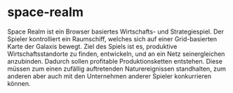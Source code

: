 # space-realm
Space Realm ist ein Browser basiertes Wirtschafts- und Strategiespiel. Der Spieler kontrolliert ein Raumschiff, welches sich auf einer Grid-basierten Karte der Galaxis bewegt. Ziel des Spiels ist es, produktive Wirtschaftsstandorte zu finden, entwickeln, und an ein Netz seinergleichen anzubinden. Dadurch sollen profitable Produktionsketten entstehen. Diese müssen zum einen zufällig auftretenden Naturereignissen standhalten, zum anderen aber auch mit den Unternehmen anderer Spieler konkurrieren können. 
